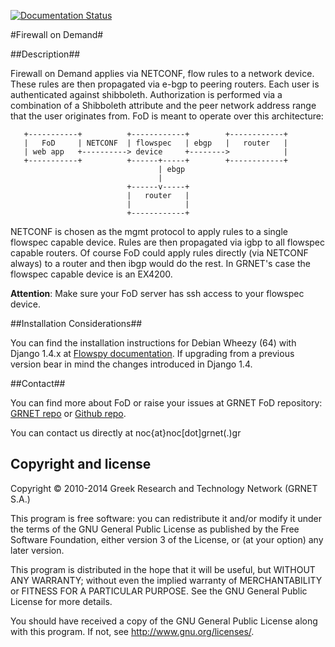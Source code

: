 [![Documentation Status](https://readthedocs.org/projects/flowspy/badge/?version=latest)](https://readthedocs.org/projects/flowspy/?badge=latest)

#Firewall on Demand#

##Description##

Firewall on Demand applies via NETCONF, flow rules to a network
device. These rules are then propagated via e-bgp to peering routers.
Each user is authenticated against shibboleth. Authorization is
performed via a combination of a Shibboleth attribute and the peer
network address range that the user originates from. FoD is meant to
operate over this architecture:

       +-----------+          +------------+        +------------+
       |   FoD     | NETCONF  | flowspec   | ebgp   |   router   |
       | web app   +----------> device     +-------->            |
       +-----------+          +------+-----+        +------------+
                                     | ebgp
                                     |
                              +------v-----+
                              |   router   |
                              |            |
                              +------------+


NETCONF is chosen as the mgmt protocol to apply rules to a single
flowspec capable device. Rules are then propagated via igbp to all
flowspec capable routers. Of course FoD could apply rules directly
(via NETCONF always) to a router and then ibgp would do the rest. In
GRNET's case the flowspec capable device is an EX4200.

**Attention**: Make sure your FoD server has ssh access to your flowspec device.

##Installation Considerations##

You can find the installation instructions for Debian Wheezy (64)
with Django 1.4.x at [Flowspy documentation](http://flowspy.readthedocs.org).
If upgrading from a previous version bear in mind the changes introduced in Django 1.4.

##Contact##

You can find more about FoD or raise your issues at GRNET FoD
repository: [GRNET repo](https://code.grnet.gr/fod) or [Github repo](https://github.com/grnet/flowspy).

You can contact us directly at noc{at}noc[dot]grnet(.)gr

## Copyright and license

Copyright © 2010-2014 Greek Research and Technology Network (GRNET S.A.)

This program is free software: you can redistribute it and/or modify
it under the terms of the GNU General Public License as published by
the Free Software Foundation, either version 3 of the License, or
(at your option) any later version.

This program is distributed in the hope that it will be useful,
but WITHOUT ANY WARRANTY; without even the implied warranty of
MERCHANTABILITY or FITNESS FOR A PARTICULAR PURPOSE.  See the
GNU General Public License for more details.

You should have received a copy of the GNU General Public License
along with this program.  If not, see <http://www.gnu.org/licenses/>.
